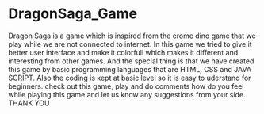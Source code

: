 # DragonSaga_Game
Dragon Saga is a game which is inspired from the crome dino game that we play while we are not connected to internet. In this game we tried to give it better user interface and make it colorfull which makes it different and interesting from other games. 
And the special thing is that we have created this game by basic programming languages that are HTML, CSS and JAVA SCRIPT. Also the coding is kept at basic level so it is easy to uderstand for beginners.
check out this game, play and do comments how do you feel while playing this game and let us know any suggestions from your side.
THANK YOU

